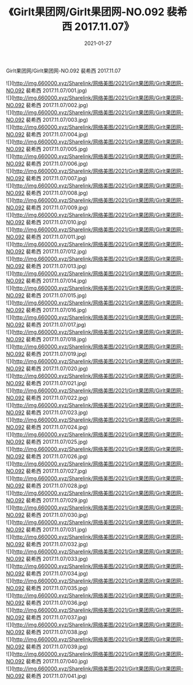 ﻿---
layout: post
title:  《Girlt果团网/Girlt果团网-NO.092 裴希西 2017.11.07》
date:   2021-01-27
img: http://img.660000.xyz/Sharelink/网络美图/2021/Girlt果团网/Girlt果团网-NO.092 裴希西 2017.11.07/000.jpg
categories: [美女, 清纯, 唯美]
---

Girlt果团网/Girlt果团网-NO.092 裴希西 2017.11.07

 ![](http://img.660000.xyz/Sharelink/网络美图/2021/Girlt果团网/Girlt果团网-NO.092 裴希西 2017.11.07/001.jpg) <br>![](http://img.660000.xyz/Sharelink/网络美图/2021/Girlt果团网/Girlt果团网-NO.092 裴希西 2017.11.07/002.jpg) <br>![](http://img.660000.xyz/Sharelink/网络美图/2021/Girlt果团网/Girlt果团网-NO.092 裴希西 2017.11.07/003.jpg) <br>![](http://img.660000.xyz/Sharelink/网络美图/2021/Girlt果团网/Girlt果团网-NO.092 裴希西 2017.11.07/004.jpg) <br>![](http://img.660000.xyz/Sharelink/网络美图/2021/Girlt果团网/Girlt果团网-NO.092 裴希西 2017.11.07/005.jpg) <br>![](http://img.660000.xyz/Sharelink/网络美图/2021/Girlt果团网/Girlt果团网-NO.092 裴希西 2017.11.07/006.jpg) <br>![](http://img.660000.xyz/Sharelink/网络美图/2021/Girlt果团网/Girlt果团网-NO.092 裴希西 2017.11.07/007.jpg) <br>![](http://img.660000.xyz/Sharelink/网络美图/2021/Girlt果团网/Girlt果团网-NO.092 裴希西 2017.11.07/008.jpg) <br>![](http://img.660000.xyz/Sharelink/网络美图/2021/Girlt果团网/Girlt果团网-NO.092 裴希西 2017.11.07/009.jpg) <br>![](http://img.660000.xyz/Sharelink/网络美图/2021/Girlt果团网/Girlt果团网-NO.092 裴希西 2017.11.07/010.jpg) <br>![](http://img.660000.xyz/Sharelink/网络美图/2021/Girlt果团网/Girlt果团网-NO.092 裴希西 2017.11.07/011.jpg) <br>![](http://img.660000.xyz/Sharelink/网络美图/2021/Girlt果团网/Girlt果团网-NO.092 裴希西 2017.11.07/012.jpg) <br>![](http://img.660000.xyz/Sharelink/网络美图/2021/Girlt果团网/Girlt果团网-NO.092 裴希西 2017.11.07/013.jpg) <br>![](http://img.660000.xyz/Sharelink/网络美图/2021/Girlt果团网/Girlt果团网-NO.092 裴希西 2017.11.07/014.jpg) <br>![](http://img.660000.xyz/Sharelink/网络美图/2021/Girlt果团网/Girlt果团网-NO.092 裴希西 2017.11.07/015.jpg) <br>![](http://img.660000.xyz/Sharelink/网络美图/2021/Girlt果团网/Girlt果团网-NO.092 裴希西 2017.11.07/016.jpg) <br>![](http://img.660000.xyz/Sharelink/网络美图/2021/Girlt果团网/Girlt果团网-NO.092 裴希西 2017.11.07/017.jpg) <br>![](http://img.660000.xyz/Sharelink/网络美图/2021/Girlt果团网/Girlt果团网-NO.092 裴希西 2017.11.07/018.jpg) <br>![](http://img.660000.xyz/Sharelink/网络美图/2021/Girlt果团网/Girlt果团网-NO.092 裴希西 2017.11.07/019.jpg) <br>![](http://img.660000.xyz/Sharelink/网络美图/2021/Girlt果团网/Girlt果团网-NO.092 裴希西 2017.11.07/020.jpg) <br>![](http://img.660000.xyz/Sharelink/网络美图/2021/Girlt果团网/Girlt果团网-NO.092 裴希西 2017.11.07/021.jpg) <br>![](http://img.660000.xyz/Sharelink/网络美图/2021/Girlt果团网/Girlt果团网-NO.092 裴希西 2017.11.07/022.jpg) <br>![](http://img.660000.xyz/Sharelink/网络美图/2021/Girlt果团网/Girlt果团网-NO.092 裴希西 2017.11.07/023.jpg) <br>![](http://img.660000.xyz/Sharelink/网络美图/2021/Girlt果团网/Girlt果团网-NO.092 裴希西 2017.11.07/024.jpg) <br>![](http://img.660000.xyz/Sharelink/网络美图/2021/Girlt果团网/Girlt果团网-NO.092 裴希西 2017.11.07/025.jpg) <br>![](http://img.660000.xyz/Sharelink/网络美图/2021/Girlt果团网/Girlt果团网-NO.092 裴希西 2017.11.07/026.jpg) <br>![](http://img.660000.xyz/Sharelink/网络美图/2021/Girlt果团网/Girlt果团网-NO.092 裴希西 2017.11.07/027.jpg) <br>![](http://img.660000.xyz/Sharelink/网络美图/2021/Girlt果团网/Girlt果团网-NO.092 裴希西 2017.11.07/028.jpg) <br>![](http://img.660000.xyz/Sharelink/网络美图/2021/Girlt果团网/Girlt果团网-NO.092 裴希西 2017.11.07/029.jpg) <br>![](http://img.660000.xyz/Sharelink/网络美图/2021/Girlt果团网/Girlt果团网-NO.092 裴希西 2017.11.07/030.jpg) <br>![](http://img.660000.xyz/Sharelink/网络美图/2021/Girlt果团网/Girlt果团网-NO.092 裴希西 2017.11.07/031.jpg) <br>![](http://img.660000.xyz/Sharelink/网络美图/2021/Girlt果团网/Girlt果团网-NO.092 裴希西 2017.11.07/032.jpg) <br>![](http://img.660000.xyz/Sharelink/网络美图/2021/Girlt果团网/Girlt果团网-NO.092 裴希西 2017.11.07/033.jpg) <br>![](http://img.660000.xyz/Sharelink/网络美图/2021/Girlt果团网/Girlt果团网-NO.092 裴希西 2017.11.07/034.jpg) <br>![](http://img.660000.xyz/Sharelink/网络美图/2021/Girlt果团网/Girlt果团网-NO.092 裴希西 2017.11.07/035.jpg) <br>![](http://img.660000.xyz/Sharelink/网络美图/2021/Girlt果团网/Girlt果团网-NO.092 裴希西 2017.11.07/036.jpg) <br>![](http://img.660000.xyz/Sharelink/网络美图/2021/Girlt果团网/Girlt果团网-NO.092 裴希西 2017.11.07/037.jpg) <br>![](http://img.660000.xyz/Sharelink/网络美图/2021/Girlt果团网/Girlt果团网-NO.092 裴希西 2017.11.07/038.jpg) <br>![](http://img.660000.xyz/Sharelink/网络美图/2021/Girlt果团网/Girlt果团网-NO.092 裴希西 2017.11.07/039.jpg) <br>![](http://img.660000.xyz/Sharelink/网络美图/2021/Girlt果团网/Girlt果团网-NO.092 裴希西 2017.11.07/040.jpg) <br>![](http://img.660000.xyz/Sharelink/网络美图/2021/Girlt果团网/Girlt果团网-NO.092 裴希西 2017.11.07/041.jpg) <br>